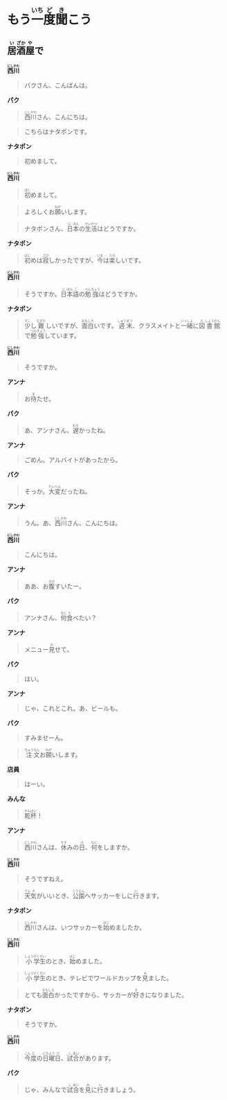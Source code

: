 # <ruby>もう<rt></rt>一<rt>いち</rt>度<rt>ど</rt>聞<rt>き</rt>こう</ruby>

## <ruby>居<rt>い</rt>酒<rt>ざか</rt>屋<rt>や</rt>で</ruby>

**<ruby>西<rt>にし</rt>川<rt>かわ</rt></ruby>**

> パクさん、こんばんは。

**パク**

> <ruby>西<rt>にし</rt>川<rt>かわ</rt>さん、こんにちは。</ruby>

> こちらはナタポンです。

**ナタポン**

> 初めまして。

**<ruby>西<rt>にし</rt>川<rt>かわ</rt></ruby>**

> <ruby>初<rt>はじ</rt>めまして。</ruby>

> <ruby>よろしくお<rt></rt>願<rt>ねが</rt>いします。</ruby>

> <ruby>ナタポンさん、<rt></rt>日<rt>に</rt>本<rt>ほん</rt>の<rt></rt>生<rt>せい</rt>活<rt>かつ</rt>はどうですか。</ruby>

**ナタポン**

> <ruby>初<rt>はじ</rt>めは<rt></rt>寂<rt>さび</rt>しかったですが、<rt></rt>今<rt>いま</rt>は<rt></rt>楽<rt>たの</rt>しいです。

**<ruby>西<rt>にし</rt>川<rt>かわ</rt></ruby>**

> <ruby>そうですか。<rt></rt>日<rt>に</rt>本<rt>ほん</rt>語<rt>ご</rt>の<rt></rt>勉<rt>べん</rt>強<rt>きょう</rt>はどうですか。</ruby>

**ナタポン**

> <ruby>少<rt>すこ</rt>し<rt></rt>難<rt>むずか</rt>しいですが、<rt></rt>面<rt>おも</rt>白<rt>しろ</rt>いです。<rt></rt>週<rt>しゅう</rt>末<rt>まつ</rt>、クラスメイトと<rt></rt>一<rt>いっ</rt>緒<rt>しょ</rt>に<rt></rt>図<rt>と</rt>書<rt>しょう</rt>館<rt>かん</rt>で<rt></rt>勉<rt>べん</rt>強<rt>きょう</rt>しています。</ruby>

**<ruby>西<rt>にし</rt>川<rt>かわ</rt></ruby>**

> そうですか。

**アンナ**

> <ruby>お<rt></rt>待<rt>ま</rt>たせ。</ruby>

**パク**

> <ruby>あ、アンナさん。<rt></rt>遅<rt>おそ</rt>かったね。</ruby>

**アンナ**

> ごめん。アルバイトがあったから。

**パク**

> <ruby>そっか。<rt></rt>大<rt>たい</rt>変<rt>へん</rt>だったね。</ruby>

**アンナ**

> <ruby>うん。あ、<rt></rt>西<rt>にし</rt>川<rt>かわ</rt>さん、こんにちは。</ruby>

**<ruby>西<rt>にし</rt>川<rt>かわ</rt></ruby>**

> こんにちは。

**アンナ**

> <ruby>ああ、お<rt></rt>腹<rt>なか</rt>すいたー。</ruby>

**パク**

> <ruby>アンナさん、<rt></rt>何<rt>なに</rt>食<rt>た</rt>べたい？</ruby>

**アンナ**

> <ruby>メニュー<rt></rt>見<rt>み</rt>せて。</ruby>

**パク**

> はい。

**アンナ**

> じゃ、これとこれ。あ、ビールも。

**パク**

> すみませーん。

> <ruby>注<rt>ちゅう</rt>文<rt>もん</rt>お<rt></rt>願<rt>ねが</rt>いします。</ruby>

**店員**

> はーい。

**みんな**

> <ruby>乾<rt>かん</rt>杯<rt>ばい</rt>！</ruby>

**アンナ**

> <ruby>西<rt>にし</rt>川<rt>かわ</rt>さんは、<rt></rt>休<rt>やす</rt>みの<rt></rt>日<rt>ひ</rt>、<rt></rt>何<rt>なに</rt>をしますか。</ruby>

**<ruby>西<rt>にし</rt>川<rt>かわ</rt></ruby>**

> そうですねえ。

> <ruby>天<rt>てん</rt>気<rt>き</rt>がいいとき、<rt></rt>公<rt>こう</rt>園<rt>えん</rt>へサッカーをしに<rt></rt>行<rt>い</rt>きます。</ruby>

**ナタポン**

> <ruby>西<rt>にし</rt>川<rt>かわ</rt>さんは、いつサッカーを<rt></rt>始<rt>はじ</rt>めましたか。</ruby>

**<ruby>西<rt>にし</rt>川<rt>かわ</rt></ruby>**

> <ruby>小<rt>しょう</rt>学<rt>がく</rt>生<rt>せい</rt>のとき、<rt></rt>始<rt>はじ</rt>めました。</ruby>

> <ruby>小<rt>しょう</rt>学<rt>がく</rt>生<rt>せい</rt>のとき、テレビでワールドカップを<rt></rt>見<rt>み</rt>ました。</ruby>

> <ruby>とても<rt></rt>面<rt>おも</rt>白<rt>しろ</rt>かったですから、サッカーが<rt></rt>好<rt>す</rt>きになりました。</ruby>

**ナタポン**

> そうですか。

**<ruby>西<rt>にし</rt>川<rt>かわ</rt></ruby>**

> <ruby>今<rt>こん</rt>度<rt>ど</rt>の<rt></rt>日<rt>にち</rt>曜<rt>よう</rt>日<rt>び</rt>、<rt></rt>試<rt>し</rt>合<rt>あい</rt>があります。</ruby>

**パク**

> <ruby>じゃ、みんなで<rt></rt>試<rt>し</rt>合<rt>あい</rt>を<rt></rt>見<rt>み</rt>に<rt></rt>行<rt>い</rt>きましょう。</ruby>